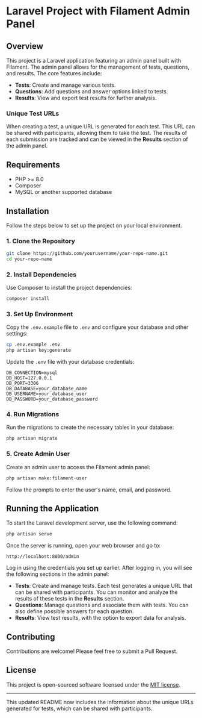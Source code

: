 # Laravel Project with Filament Admin Panel

## Overview

This project is a Laravel application featuring an admin panel built with Filament. The admin panel allows for the management of tests, questions, and results. The core features include:

- **Tests**: Create and manage various tests.
- **Questions**: Add questions and answer options linked to tests.
- **Results**: View and export test results for further analysis.

### Unique Test URLs

When creating a test, a unique URL is generated for each test. This URL can be shared with participants, allowing them to take the test. The results of each submission are tracked and can be viewed in the **Results** section of the admin panel.

## Requirements

- PHP >= 8.0
- Composer
- MySQL or another supported database

## Installation

Follow the steps below to set up the project on your local environment.

### 1. Clone the Repository

```bash
git clone https://github.com/yourusername/your-repo-name.git
cd your-repo-name
```

### 2. Install Dependencies

Use Composer to install the project dependencies:

```bash
composer install
```

### 3. Set Up Environment

Copy the `.env.example` file to `.env` and configure your database and other settings:

```bash
cp .env.example .env
php artisan key:generate
```

Update the `.env` file with your database credentials:

```
DB_CONNECTION=mysql
DB_HOST=127.0.0.1
DB_PORT=3306
DB_DATABASE=your_database_name
DB_USERNAME=your_database_user
DB_PASSWORD=your_database_password
```

### 4. Run Migrations

Run the migrations to create the necessary tables in your database:

```bash
php artisan migrate
```

### 5. Create Admin User

Create an admin user to access the Filament admin panel:

```bash
php artisan make:filament-user
```

Follow the prompts to enter the user's name, email, and password.

## Running the Application

To start the Laravel development server, use the following command:

```bash
php artisan serve
```

Once the server is running, open your web browser and go to:

```
http://localhost:8000/admin
```

Log in using the credentials you set up earlier. After logging in, you will see the following sections in the admin panel:

- **Tests**: Create and manage tests. Each test generates a unique URL that can be shared with participants. You can monitor and analyze the results of these tests in the **Results** section.
- **Questions**: Manage questions and associate them with tests. You can also define possible answers for each question.
- **Results**: View test results, with the option to export data for analysis.

## Contributing

Contributions are welcome! Please feel free to submit a Pull Request.

## License

This project is open-sourced software licensed under the [MIT license](LICENSE).

---

This updated README now includes the information about the unique URLs generated for tests, which can be shared with participants.
